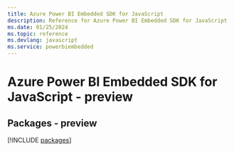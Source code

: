 ```yaml
---
title: Azure Power BI Embedded SDK for JavaScript
description: Reference for Azure Power BI Embedded SDK for JavaScript
ms.date: 01/25/2024
ms.topic: reference
ms.devlang: javascript
ms.service: powerbiembedded
---
```

# Azure Power BI Embedded SDK for JavaScript - preview
## Packages - preview
[!INCLUDE [packages](power-bi-embedded-index.md)]